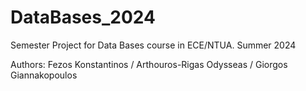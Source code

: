 # DataBases_2024

Semester Project for Data Bases course in ECE/NTUA.
Summer 2024

Authors: Fezos Konstantinos /
         Arthouros-Rigas Odysseas /
         Giorgos Giannakopoulos

